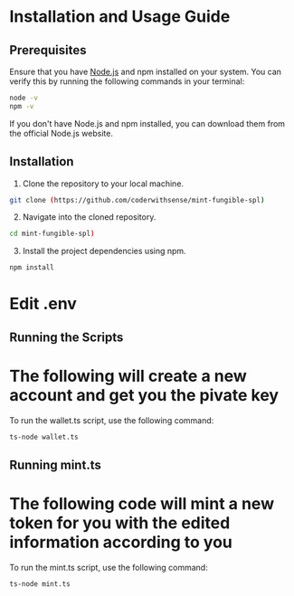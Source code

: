 # Installation and Usage Guide

## Prerequisites

Ensure that you have [Node.js](https://nodejs.org/) and npm installed on your system. You can verify this by running the following commands in your terminal:

```bash
node -v
npm -v
```

If you don't have Node.js and npm installed, you can download them from the official Node.js website.

## Installation

1. Clone the repository to your local machine.
```bash
git clone (https://github.com/coderwithsense/mint-fungible-spl)
```

2. Navigate into the cloned repository.
```bash
cd mint-fungible-spl)
```

3. Install the project dependencies using npm.
``` bash
npm install
```

# Edit .env

## Running the Scripts
# The following will create a new account and get you the pivate key
To run the wallet.ts script, use the following command:
``` bash
ts-node wallet.ts
```

## Running mint.ts
# The following code will mint a new token for you with the edited information according to you
To run the mint.ts script, use the following command:
``` bash
ts-node mint.ts
```

